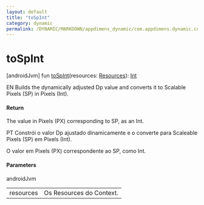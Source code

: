 ```yaml
---
layout: default
title: "toSpInt"
category: dynamic
permalink: /DYNAMIC/MARKDOWN/appdimens_dynamic/com.appdimens.dynamic.code/-app-dimens-dynamic/to-sp-int.html
---
```


# toSpInt

[androidJvm]
fun [toSpInt](to-sp-int.md)(resources: [Resources](https://developer.android.com/reference/kotlin/android/content/res/Resources.html)): [Int](https://kotlinlang.org/api/core/kotlin-stdlib/kotlin/-int/index.html)

EN Builds the dynamically adjusted Dp value and converts it to Scalable Pixels (SP) in Pixels (Int).

#### Return

The value in Pixels (PX) corresponding to SP, as an Int.

PT Constrói o valor Dp ajustado dinamicamente e o converte para Scaleable Pixels (SP) em Pixels (Int).

O valor em Pixels (PX) correspondente ao SP, como Int.

#### Parameters

androidJvm

| | |
|---|---|
| resources | Os Resources do Context. |